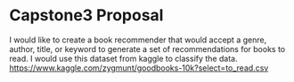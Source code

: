 # Capstone3 Proposal

I would like to create a book recommender that would accept a genre, author, title, or keyword to generate a set of recommendations for books to read.  I would use this dataset from kaggle to classify the data.  https://www.kaggle.com/zygmunt/goodbooks-10k?select=to_read.csv
